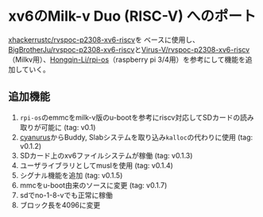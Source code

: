 # xv6のMilk-v Duo (RISC-V) へのポート


[xhackerrustc/rvspoc-p2308-xv6-riscv](https://github.com/xhackerustc/rvspoc-p2308-xv6-riscv)を
ベースに使用し、[BigBrotherJu/rvspoc-p2308-xv6-riscv](https://github.com/BigBrotherJu/rvspoc-p2308-xv6-riscv)と[Virus-V/rvspoc-p2308-xv6-riscv](https://github.com/Virus-V/rvspoc-p2308-xv6-riscv)（Milkv用）、[Hongqin-Li/rpi-os](https://github.com/Hongqin-Li/rpi-os)（raspberry pi 3/4用）を参考にして機能を追加していく。

## 追加機能

1. `rpi-os`のemmcをmilk-v版のu-bootを参考にriscv対応してSDカードの読み取りが可能に (tag: v0.1)
2. [cyanurus](https://github.com/redcap97/cyanurus)からBuddy, Slabシステムを取り込み`kalloc`の代わりに使用 (tag: v0.1.2)
3. SDカード上のxv6ファイルシステムが稼働 (tag: v0.1.3)
4. ユーザライブラリとしてmuslを使用 (tag: v0.1.4)
5. シグナル機能を追加 (tag: v0.1.5)
6. mmcをu-boot由来のソースに変更 (tag: v0.1.7)
7. sdでno-1-8-vでも正常に稼働
8. ブロック長を4096に変更
